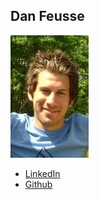 Dan Feusse
----------

![](photos/dan-feusse.jpg)

* [LinkedIn](https://www.linkedin.com/in/dfeusse)
* [Github](https://github.com/dfeusse)
